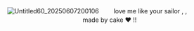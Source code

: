 ![Untitled60_20250607200106](https://github.com/user-attachments/assets/36e759ec-90a7-4671-931b-8a8a38bfa2e4)
 ㅤㅤ love me like your sailor , ,ㅤㅤㅤㅤㅤㅤㅤㅤㅤㅤㅤㅤㅤㅤㅤㅤㅤㅤㅤㅤ
     made by cake ♥ !!ㅤㅤㅤ ㅤㅤㅤㅤㅤㅤ 







